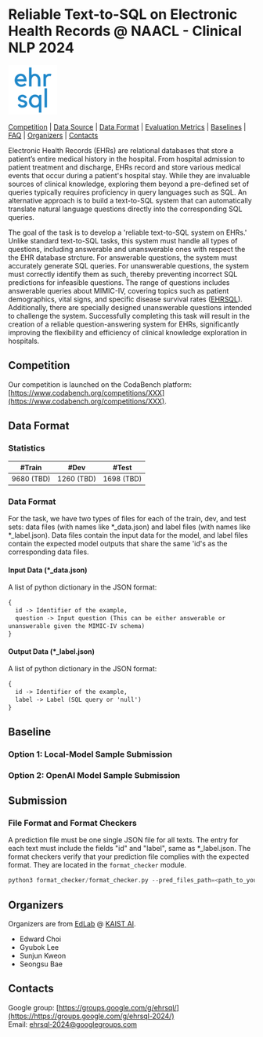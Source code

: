 # Reliable Text-to-SQL on Electronic Health Records @ NAACL - Clinical NLP 2024

<p align="left" float="left">
  <img src="image/logo.png" height="100" />
</p>


[Competition](#competition) | [Data Source](#data_source) | [Data Format](#data_format) | [Evaluation Metrics](#scorer_and_official_evaluation_metrics) | [Baselines](#baselines) | [FAQ](#faq) | [Organizers](#organizers) | [Contacts](#contacts)


Electronic Health Records (EHRs) are relational databases that store a patient’s entire medical history in the hospital. From hospital admission to patient treatment and discharge, EHRs record and store various medical events that occur during a patient's hospital stay. While they are invaluable sources of clinical knowledge, exploring them beyond a pre-defined set of queries typically requires proficiency in query languages such as SQL. An alternative approach is to build a text-to-SQL system that can automatically translate natural language questions directly into the corresponding SQL queries.

The goal of the task is to develop a 'reliable text-to-SQL system on EHRs.' Unlike standard text-to-SQL tasks, this system must handle all types of questions, including answerable and unanswerable ones with respect the the EHR database strcture. For answerable questions, the system must accurately generate SQL queries. For unanswerable questions, the system must correctly identify them as such, thereby preventing incorrect SQL predictions for infeasible questions. The range of questions includes answerable queries about MIMIC-IV, covering topics such as patient demographics, vital signs, and specific disease survival rates ([EHRSQL](https://github.com/glee4810/EHRSQL)). Additionally, there are specially designed unanswerable questions intended to challenge the system. Successfully completing this task will result in the creation of a reliable question-answering system for EHRs, significantly improving the flexibility and efficiency of clinical knowledge exploration in hospitals.



## Competition

Our competition is launched on the CodaBench platform: [https://www.codabench.org/competitions/XXX](https://www.codabench.org/competitions/XXX).



## <a name="data_format"></a>Data Format

### Statistics
| #Train | #Dev | #Test |
|:-------:|:-------:|:-------:|
| 9680 (TBD) | 1260 (TBD) | 1698 (TBD) |


### Data Format

For the task, we have two types of files for each of the train, dev, and test sets: data files (with names like \*_data.json) and label files (with names like \*_label.json). Data files contain the input data for the model, and label files contain the expected model outputs that share the same 'id's as the corresponding data files.
#### Input Data (\*_data.json)
A list of python dictionary in the JSON format:
```
{
  id -> Identifier of the example,
  question -> Input question (This can be either answerable or unanswerable given the MIMIC-IV schema)
}
```

#### Output Data (\*_label.json)
A list of python dictionary in the JSON format:
```
{
  id -> Identifier of the example,
  label -> Label (SQL query or 'null')
}
```


## Baseline

### Option 1: Local-Model Sample Submission



### Option 2: OpenAI Model Sample Submission





## Submission

### File Format and Format Checkers

A prediction file must be one single JSON file for all texts. The entry for each text must include the fields "id" and "label", same as \*_label.json.
The format checkers verify that your prediction file complies with the expected format. They are located in the ```format_checker``` module.
```python
python3 format_checker/format_checker.py --pred_files_path=<path_to_your_results_files> 
```


## Organizers

Organizers are from [EdLab](https://mp2893.com/) @ [KAIST AI](https://gsai.kaist.ac.kr/).

- Edward Choi
- Gyubok Lee
- Sunjun Kweon
- Seongsu Bae

## Contacts

Google group: [https://groups.google.com/g/ehrsql/](https://https://groups.google.com/g/ehrsql-2024/)  
Email: ehrsql-2024@googlegroups.com